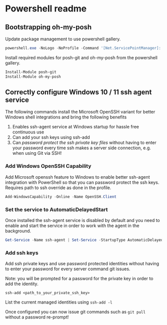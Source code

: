 # Powershell readme

## Bootstrapping oh-my-posh

Update package management to use powershell gallery.

```powershell
powershell.exe -NoLogo -NoProfile -Command '[Net.ServicePointManager]::SecurityProtocol = [Net.SecurityProtocolType]::Tls12; Install-Module -Name PackageManagement -Force -MinimumVersion 1.4.6 -Scope CurrentUser -AllowClobber -Repository PSGallery'
```

Install required modules for posh-git and oh-my-posh from the powershell gallery.

```powershell
Install-Module posh-git
Install-Module oh-my-posh
```

## Correctly configure Windows 10 / 11 ssh agent service

The following commands install the Microsoft OpenSSH variant for better Windows shell integrations and bring the following benefits

1. Enables ssh-agent service at Windows startup for hassle free continuous use
1. Can add your ssh keys using ssh-add
1. Can *password protect the ssh private key files* without having to enter your password every time ssh makes a server side connection, e.g. when using Git via SSH!

### Add Windows OpenSSH Capability

Add Microsoft openssh feature to Windows to enable better ssh-agent integration with PowerShell so that you can password protect the ssh keys. Requires path to ssh override as done in the profile.

```powershell
Add-WindowsCapability -Online -Name OpenSSH.Client
```

### Set the service to AutomaticDelayedStart

Once installed the ssh-agent service is disabled by default and you need to enable and start the service in order to work with the agent in the background.

```powershell
Get-Service -Name ssh-agent | Set-Service -StartupType AutomaticDelayedStart
```

### Add ssh keys

Add ssh private keys and use password protected identities without having to enter your password for every server command git issues.

Note: you will be prompted for a password for the private key in order to add the identity.

```ssh-add <path_to_your_private_ssh_key>```

List the current managed identities using
```ssh-add -l```

Once configured you can now issue git commands such as ```git pull``` without a password re-prompt!
